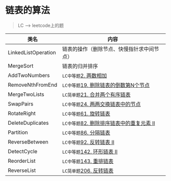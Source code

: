 # 链表的算法  
> LC --> leetcode上的题

类名|内容
---|---
LinkedListOperation |  链表的操作（删除节点、快慢指针求中间节点）
MergeSort           |  链表的归并排序
AddTwoNumbers       | `LC中等题`[2. 两数相加](https://leetcode-cn.com/problems/add-two-numbers/)
RemoveNthFromEnd    | `LC中等题`[19. 删除链表的倒数第N个节点](https://leetcode-cn.com/problems/remove-nth-node-from-end-of-list/)
MergeTwoLists       | `LC简单题`[21. 合并两个有序链表](https://leetcode-cn.com/problems/merge-two-sorted-lists/)
SwapPairs           | `LC中等题`[24. 两两交换链表中的节点](https://leetcode-cn.com/problems/swap-nodes-in-pairs/)
RotateRight         | `LC中等题`[61. 旋转链表](https://leetcode-cn.com/problems/rotate-list/)
DeleteDuplicates    | `LC中等题`[82. 删除排序链表中的重复元素 II](https://leetcode-cn.com/problems/remove-duplicates-from-sorted-list-ii/)
Partition           | `LC中等题`[86. 分隔链表](https://leetcode-cn.com/problems/partition-list/)
ReverseBetween      | `LC中等题`[92. 反转链表 II](https://leetcode-cn.com/problems/reverse-linked-list-ii/)
DetectCycle         | `LC中等题`[142. 环形链表 II](https://leetcode-cn.com/problems/linked-list-cycle-ii/)
ReorderList         | `LC中等题`[143. 重排链表](https://leetcode-cn.com/problems/reorder-list/)
ReverseList         | `LC简单题`[206. 反转链表](https://leetcode-cn.com/problems/reverse-linked-list/)
